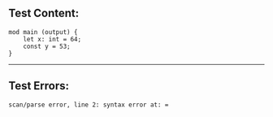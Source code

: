 
Test Content: 
-------------------------
```
mod main (output) {
    let x: int = 64;
    const y = 53;
}
```
------------------------

Test Errors:
-------------------------
```
scan/parse error, line 2: syntax error at: =
```
